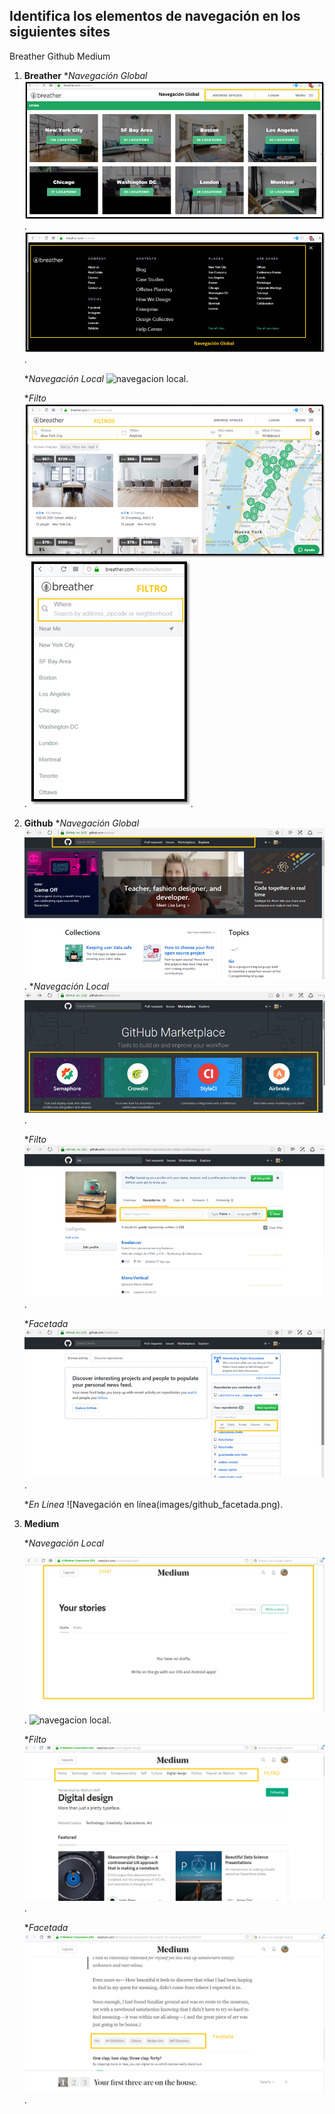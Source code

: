 ## Identifica los elementos de navegación en los siguientes sites

 Breather
 Github
 Medium



1. **Breather**
    **Navegación Global*
    ![navegacion global](images/global.png).
    ![navegacion global](images/global_2.png).

    **Navegación Local*
    ![navegacion local](local.png).

    **Filto*
     ![filtro](images/filtro_1.png).
    ![filtro](images/filtro_2.png).

2. **Github**
    **Navegación Global*
    ![navegacion global](images/github_global.png).
    **Navegación Local*
    ![navegacion local](images/github_local.png).

    **Filto*
    ![filtro](images/github_filtro.png).

    **Facetada*
    ![Navegación Facetada](images/github_facetada.png).

     **En Línea*
     ![Navegación en línea(images/github_facetada.png).

3. **Medium**

    **Navegación Local*

    ![navegacion local](images/medium_local.png).
    ![navegacion local](images/medium_local2.png).

     **Filto*
     ![filtro](images/medium_filtro.png).
     
    **Facetada*
    ![Navegación Facetada](images/medium_facetada.png).